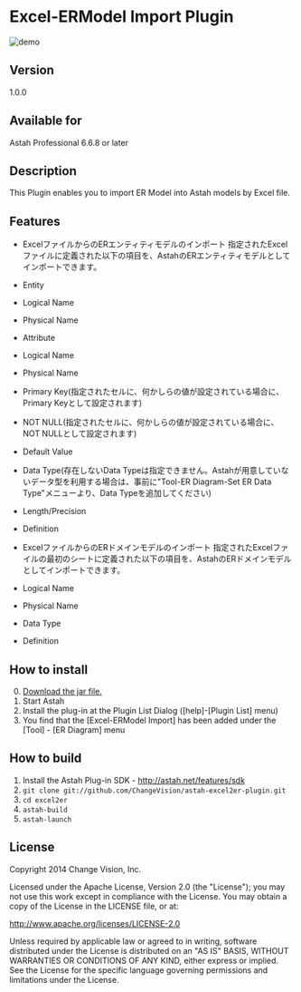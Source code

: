 Excel-ERModel Import Plugin
===============================

![demo](https://raw.github.com/ChangeVision/astah-excel2er-plugin/master/docs/images/screenshot.png)

Version
----------------
1.0.0

Available for
----------------
Astah Professional 6.6.8 or later

Description
----------------
This Plugin enables you to import ER Model into Astah models by Excel file.

Features
--------------------
* ExcelファイルからのERエンティティモデルのインポート
 指定されたExcelファイルに定義された以下の項目を、AstahのERエンティティモデルとしてインポートできます。

 * Entity
  * Logical Name
  * Physical Name
 * Attribute
  * Logical Name
  * Physical Name
  * Primary Key(指定されたセルに、何かしらの値が設定されている場合に、Primary Keyとして設定されます) 
  * NOT NULL(指定されたセルに、何かしらの値が設定されている場合に、NOT NULLとして設定されます) 
  * Default Value
  * Data Type(存在しないData Typeは指定できません。Astahが用意していないデータ型を利用する場合は、事前に"Tool-ER Diagram-Set ER Data Type"メニューより、Data Typeを追加してください)
  * Length/Precision
  * Definition

* ExcelファイルからのERドメインモデルのインポート
 指定されたExcelファイルの最初のシートに定義された以下の項目を、AstahのERドメインモデルとしてインポートできます。

 * Logical Name
 * Physical Name
 * Data Type
 * Definition

How to install
----------------
0. [Download the jar file.](http://cdn.change-vision.com/plugins/excel2er-1.0.0.jar)
1. Start Astah
2. Install the plug-in at the Plugin List Dialog ([help]-[Plugin List] menu)
3. You find that the [Excel-ERModel Import] has been added under the [Tool] - [ER Diagram] menu

How to build
------------
1. Install the Astah Plug-in SDK - <http://astah.net/features/sdk>
2. `git clone git://github.com/ChangeVision/astah-excel2er-plugin.git`
3. `cd excel2er`
4. `astah-build`
5. `astah-launch`

License
---------------
Copyright 2014 Change Vision, Inc.

Licensed under the Apache License, Version 2.0 (the "License");
you may not use this work except in compliance with the License.
You may obtain a copy of the License in the LICENSE file, or at:

   <http://www.apache.org/licenses/LICENSE-2.0>

Unless required by applicable law or agreed to in writing, software
distributed under the License is distributed on an "AS IS" BASIS,
WITHOUT WARRANTIES OR CONDITIONS OF ANY KIND, either express or implied.
See the License for the specific language governing permissions and
limitations under the License.


